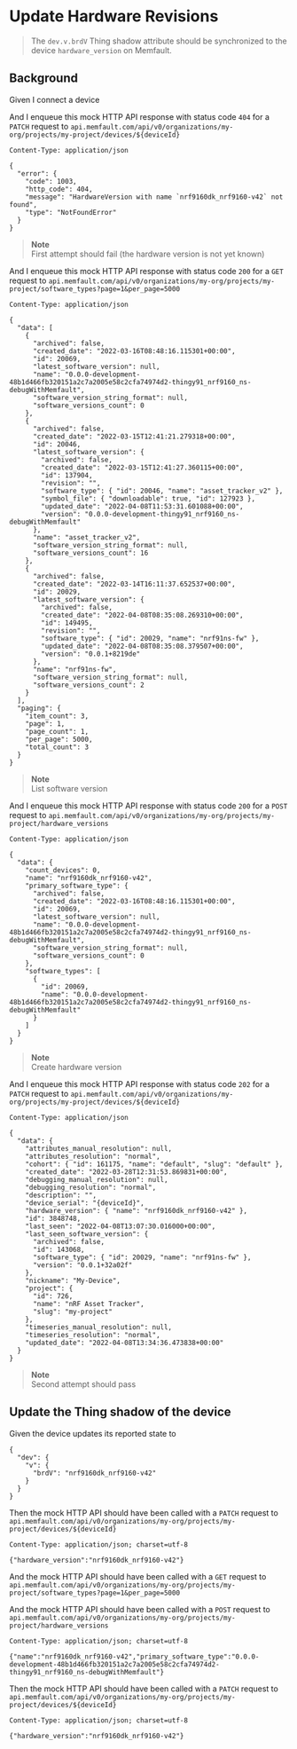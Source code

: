 # Update Hardware Revisions

> The `dev.v.brdV` Thing shadow attribute should be synchronized to the device
> `hardware_version` on Memfault.

## Background

Given I connect a device

<!-- Prepare the mock API responses. -->

And I enqueue this mock HTTP API response with status code `404` for a `PATCH`
request to
`api.memfault.com/api/v0/organizations/my-org/projects/my-project/devices/${deviceId}`

```
Content-Type: application/json

{
  "error": {
    "code": 1003,
    "http_code": 404,
    "message": "HardwareVersion with name `nrf9160dk_nrf9160-v42` not found",
    "type": "NotFoundError"
  }
}
```

> **Note**  
> First attempt should fail (the hardware version is not yet known)

And I enqueue this mock HTTP API response with status code `200` for a `GET`
request to
`api.memfault.com/api/v0/organizations/my-org/projects/my-project/software_types?page=1&per_page=5000`

```
Content-Type: application/json

{
  "data": [
    {
      "archived": false,
      "created_date": "2022-03-16T08:48:16.115301+00:00",
      "id": 20069,
      "latest_software_version": null,
      "name": "0.0.0-development-48b1d466fb320151a2c7a2005e58c2cfa74974d2-thingy91_nrf9160_ns-debugWithMemfault",
      "software_version_string_format": null,
      "software_versions_count": 0
    },
    {
      "archived": false,
      "created_date": "2022-03-15T12:41:21.279318+00:00",
      "id": 20046,
      "latest_software_version": {
        "archived": false,
        "created_date": "2022-03-15T12:41:27.360115+00:00",
        "id": 137904,
        "revision": "",
        "software_type": { "id": 20046, "name": "asset_tracker_v2" },
        "symbol_file": { "downloadable": true, "id": 127923 },
        "updated_date": "2022-04-08T11:53:31.601088+00:00",
        "version": "0.0.0-development-thingy91_nrf9160_ns-debugWithMemfault"
      },
      "name": "asset_tracker_v2",
      "software_version_string_format": null,
      "software_versions_count": 16
    },
    {
      "archived": false,
      "created_date": "2022-03-14T16:11:37.652537+00:00",
      "id": 20029,
      "latest_software_version": {
        "archived": false,
        "created_date": "2022-04-08T08:35:08.269310+00:00",
        "id": 149495,
        "revision": "",
        "software_type": { "id": 20029, "name": "nrf91ns-fw" },
        "updated_date": "2022-04-08T08:35:08.379507+00:00",
        "version": "0.0.1+8219de"
      },
      "name": "nrf91ns-fw",
      "software_version_string_format": null,
      "software_versions_count": 2
    }
  ],
  "paging": {
    "item_count": 3,
    "page": 1,
    "page_count": 1,
    "per_page": 5000,
    "total_count": 3
  }
}
```

> **Note**  
> List software version

And I enqueue this mock HTTP API response with status code `200` for a `POST`
request to
`api.memfault.com/api/v0/organizations/my-org/projects/my-project/hardware_versions`

```
Content-Type: application/json

{
  "data": {
    "count_devices": 0,
    "name": "nrf9160dk_nrf9160-v42",
    "primary_software_type": {
      "archived": false,
      "created_date": "2022-03-16T08:48:16.115301+00:00",
      "id": 20069,
      "latest_software_version": null,
      "name": "0.0.0-development-48b1d466fb320151a2c7a2005e58c2cfa74974d2-thingy91_nrf9160_ns-debugWithMemfault",
      "software_version_string_format": null,
      "software_versions_count": 0
    },
    "software_types": [
      {
        "id": 20069,
        "name": "0.0.0-development-48b1d466fb320151a2c7a2005e58c2cfa74974d2-thingy91_nrf9160_ns-debugWithMemfault"
      }
    ]
  }
}
```

> **Note**  
> Create hardware version

And I enqueue this mock HTTP API response with status code `202` for a `PATCH`
request to
`api.memfault.com/api/v0/organizations/my-org/projects/my-project/devices/${deviceId}`

```
Content-Type: application/json

{
  "data": {
    "attributes_manual_resolution": null,
    "attributes_resolution": "normal",
    "cohort": { "id": 161175, "name": "default", "slug": "default" },
    "created_date": "2022-03-28T12:31:53.869831+00:00",
    "debugging_manual_resolution": null,
    "debugging_resolution": "normal",
    "description": "",
    "device_serial": "{deviceId}",
    "hardware_version": { "name": "nrf9160dk_nrf9160-v42" },
    "id": 3848748,
    "last_seen": "2022-04-08T13:07:30.016000+00:00",
    "last_seen_software_version": {
      "archived": false,
      "id": 143068,
      "software_type": { "id": 20029, "name": "nrf91ns-fw" },
      "version": "0.0.1+32a02f"
    },
    "nickname": "My-Device",
    "project": {
      "id": 726,
      "name": "nRF Asset Tracker",
      "slug": "my-project"
    },
    "timeseries_manual_resolution": null,
    "timeseries_resolution": "normal",
    "updated_date": "2022-04-08T13:34:36.473838+00:00"
  }
}
```

> **Note**  
> Second attempt should pass

## Update the Thing shadow of the device

Given the device updates its reported state to

```
{
  "dev": {
    "v": {
      "brdV": "nrf9160dk_nrf9160-v42"
    }
  }
}
```

Then the mock HTTP API should have been called with a `PATCH` request to
`api.memfault.com/api/v0/organizations/my-org/projects/my-project/devices/${deviceId}`

```
Content-Type: application/json; charset=utf-8

{"hardware_version":"nrf9160dk_nrf9160-v42"}
```

And the mock HTTP API should have been called with a `GET` request to
`api.memfault.com/api/v0/organizations/my-org/projects/my-project/software_types?page=1&per_page=5000`

And the mock HTTP API should have been called with a `POST` request to
`api.memfault.com/api/v0/organizations/my-org/projects/my-project/hardware_versions`

```
Content-Type: application/json; charset=utf-8

{"name":"nrf9160dk_nrf9160-v42","primary_software_type":"0.0.0-development-48b1d466fb320151a2c7a2005e58c2cfa74974d2-thingy91_nrf9160_ns-debugWithMemfault"}
```

Then the mock HTTP API should have been called with a `PATCH` request to
`api.memfault.com/api/v0/organizations/my-org/projects/my-project/devices/${deviceId}`

```
Content-Type: application/json; charset=utf-8

{"hardware_version":"nrf9160dk_nrf9160-v42"}
```
